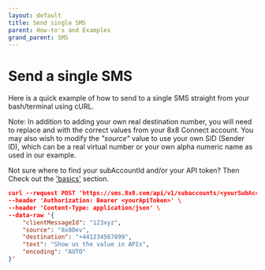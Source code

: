 ```yaml
---
layout: default
title: Send single SMS
parent: How-to's and Examples
grand_parent: SMS
---
```


# Send a single SMS

Here is a quick example of how to send to a single SMS straight from your bash/terminal using cURL.

Note: In addition to adding your own real destination number, you will need to replace _<yourSubAccountId>_ and _<yourApiToken>_ with the correct values from your 8x8 Connect account.
You may also wish to modify the _"source"_ value to use your own SID (Sender ID), which can be a real virtual number or your own alpha numeric name as used in our example.

Not sure where to find your subAccountId and/or your API token? Then Check out the ['basics'](https://mlwrogers.github.io/cpaas-wiki/docs/basics/whatsConnect/) section.

```json
curl --request POST 'https://sms.8x8.com/api/v1/subaccounts/<yourSubAccountId>/messages' \
--header 'Authorization: Bearer <yourApiToken>' \
--header 'Content-Type: application/json' \
--data-raw '{
    "clientMessageId": "123xyz",
    "source": "8x8Dev",
    "destination": "+441234567899",
    "text": "Show us the value in APIs",
    "encoding": "AUTO"
}'

```
